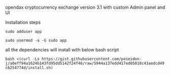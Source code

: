 opendax cryptocurrency exchange version 3.1 with custom Admin panel and UI


Installation steps

`sudo adduser app`

`sudo usermod -a -G sudo app`

all the dependencies will install with below bash script

`bash <(curl -Ls https://gist.githubusercontent.com/poseidon-j/a0eff94a1624b143fd95dd5142f24f46/raw/5944a137edd417ed05818c43aedcd49c6254774d/install.sh)`

